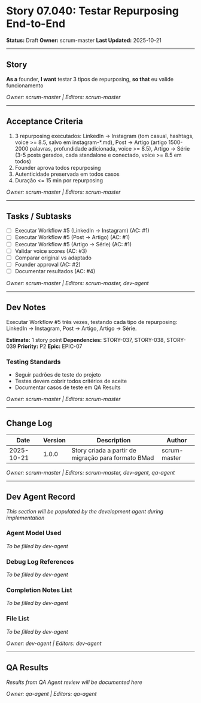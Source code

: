 # Story 07.040: Testar Repurposing End-to-End

**Status:** Draft
**Owner:** scrum-master
**Last Updated:** 2025-10-21

---

## Story

**As a** founder,
**I want** testar 3 tipos de repurposing,
**so that** eu valide funcionamento

*Owner: scrum-master | Editors: scrum-master*

---

## Acceptance Criteria

1. 3 repurposing executados: LinkedIn → Instagram (tom casual, hashtags, voice >= 8.5, salvo em instagram-*.md), Post → Artigo (artigo 1500-2000 palavras, profundidade adicionada, voice >= 8.5), Artigo → Série (3-5 posts gerados, cada standalone e conectado, voice >= 8.5 em todos)
2. Founder aprova todos repurposing
3. Autenticidade preservada em todos casos
4. Duração <= 15 min por repurposing

*Owner: scrum-master | Editors: scrum-master*

---

## Tasks / Subtasks

- [ ] Executar Workflow #5 (LinkedIn → Instagram) (AC: #1)
- [ ] Executar Workflow #5 (Post → Artigo) (AC: #1)
- [ ] Executar Workflow #5 (Artigo → Série) (AC: #1)
- [ ] Validar voice scores (AC: #3)
- [ ] Comparar original vs adaptado
- [ ] Founder approval (AC: #2)
- [ ] Documentar resultados (AC: #4)

*Owner: scrum-master | Editors: scrum-master, dev-agent*

---

## Dev Notes

Executar Workflow #5 três vezes, testando cada tipo de repurposing: LinkedIn → Instagram, Post → Artigo, Artigo → Série.

**Estimate:** 1 story point
**Dependencies:** STORY-037, STORY-038, STORY-039
**Priority:** P2
**Epic:** EPIC-07

### Testing Standards

- Seguir padrões de teste do projeto
- Testes devem cobrir todos critérios de aceite
- Documentar casos de teste em QA Results

*Owner: scrum-master | Editors: scrum-master*

---

## Change Log

| Date | Version | Description | Author |
|------|---------|-------------|--------|
| 2025-10-21 | 1.0.0 | Story criada a partir de migração para formato BMad | scrum-master |

*Owner: scrum-master | Editors: scrum-master, dev-agent, qa-agent*

---

## Dev Agent Record

*This section will be populated by the development agent during implementation*

### Agent Model Used

*To be filled by dev-agent*

### Debug Log References

*To be filled by dev-agent*

### Completion Notes List

*To be filled by dev-agent*

### File List

*To be filled by dev-agent*

*Owner: dev-agent | Editors: dev-agent*

---

## QA Results

*Results from QA Agent review will be documented here*

*Owner: qa-agent | Editors: qa-agent*
